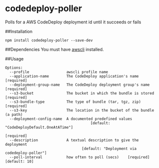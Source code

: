 # codedeploy-poller

Polls for a AWS CodeDeploy deployment id until it succeeds or fails

##Installation

```
npm install codedeploy-poller --save-dev
```

##Dependencies
You must have [awscli](https://aws.amazon.com/cli/) installed.

##Usage

```
Options:
  --profile                 awscli profile name
  --application-name        The CodeDeploy application's name         [required]
  --deployment-group-name   The CodeDeploy deployment group's name    [required]
  --s3-bucket               The bucket in which the bundle is stored  [required]
  --s3-bundle-type          The type of bundle (tar, tgz, zip)        [required]
  --s3-key                  The location in the bucket of the bundle (a path)
  --deployment-config-name  A documented predefined values
                                       [default: "CodeDeployDefault.OneAtATime"]
                                                                      [required]
  --description             A textual description to give the deployment
                                   [default: "Deployment via codedeploy-poller"]
  --poll-interval           how often to poll (secs)    [required] [default: 10]
```
